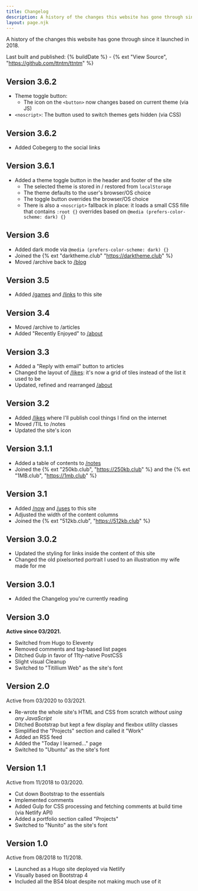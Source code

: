 ```yaml
---
title: Changelog
description: A history of the changes this website has gone through since it launched in 2018.
layout: page.njk
---
```


A history of the changes this website has gone through since it launched in 2018.

Last built and published: {% buildDate %} - {% ext "View Source", "https://github.com/ttntm/ttntm" %}

## Version 3.6.2

- Theme toggle button:
  - The icon on the `<button>` now changes based on current theme (via JS)
- `<noscript>`: The button used to switch themes gets hidden (via CSS)

## Version 3.6.2

- Added Cobegerg to the social links

## Version 3.6.1

- Added a theme toggle button in the header and footer of the site
  - The selected theme is stored in / restored from `localStorage`
  - The theme defaults to the user's browser/OS choice
  - The toggle button overrides the browser/OS choice
  - There is also a `<noscript>` fallback in place: it loads a small CSS fille that contains `:root {}` overrides based on `@media (prefers-color-scheme: dark) {}`

## Version 3.6

- Added dark mode via `@media (prefers-color-scheme: dark) {}`
- Joined the {% ext "darktheme.club" "https://darktheme.club" %}
- Moved /archive back to [/blog](/blog/)

## Version 3.5

- Added [/games](/games/) and [/links](/links/) to this site

## Version 3.4

- Moved /archive to /articles
- Added "Recently Enjoyed" to [/about](/about/)

## Version 3.3

- Added a "Reply with email" button to articles
- Changed the layout of [/likes](/likes/): it's now a grid of tiles instead of the list it used to be
- Updated, refined and rearranged [/about](/about/)

## Version 3.2

- Added [/likes](/likes/) where I'll publish cool things I find on the internet
- Moved /TIL to /notes
- Updated the site's icon

## Version 3.1.1

- Added a table of contents to [/notes](/notes/)
- Joined the {% ext "250kb.club", "https://250kb.club" %} and the {% ext "1MB.club", "https://1mb.club" %}

## Version 3.1

- Added [/now](/now/) and [/uses](/uses/) to this site
- Adjusted the width of the content columns
- Joined the {% ext "512kb.club", "https://512kb.club" %}

## Version 3.0.2

- Updated the styling for links inside the content of this site
- Changed the old pixelsorted portrait I used to an illustration my wife made for me

## Version 3.0.1

- Added the Changelog you're currently reading

## Version 3.0

**Active since 03/2021.**

- Switched from Hugo to Eleventy
- Removed comments and tag-based list pages
- Ditched Gulp in favor of 11ty-native PostCSS
- Slight visual Cleanup
- Switched to "Titillium Web" as the site's font

## Version 2.0

Active from 03/2020 to 03/2021.

- Re-wrote the whole site's HTML and CSS from scratch _without using any JavaScript_
- Ditched Bootstrap but kept a few display and flexbox utility classes
- Simplified the "Projects" section and called it "Work"
- Added an RSS feed
- Added the "Today I learned..." page
- Switched to "Ubuntu" as the site's font

## Version 1.1

Active from 11/2018 to 03/2020.

- Cut down Bootstrap to the essentials
- Implemented comments
- Added Gulp for CSS processing and fetching comments at build time (via Netlify API)
- Added a portfolio section called "Projects"
- Switched to "Nunito" as the site's font

## Version 1.0

Active from 08/2018 to 11/2018.

- Launched as a Hugo site deployed via Netlify
- Visually based on Bootstrap 4
- Included all the BS4 bloat despite not making much use of it
